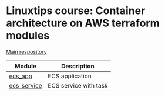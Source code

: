 # Linuxtips course: Container architecture on AWS terraform modules

[Main respository](https://github.com/ssorato/linuxtips-aws-container-architecture)

| Module                           | Description           |
|----------------------------------|-----------------------|
| [ecs_app](ecs_app/README.md)     | ECS application       |
| [ecs_service](ecs_app/README.md) | ECS service with task |
